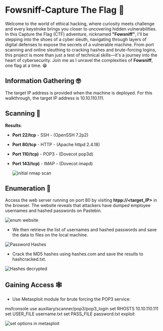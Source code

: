 # Fowsniff-Capture The Flag 🔱

Welcome to the world of ethical hacking, where curiosity meets challenge and every keystroke brings you closer to uncovering hidden vulnerabilities. In this Capture the Flag (CTF) adventure, nicknamed **"Fowsniff"**, I'll be stepping into the shoes of a cyber sleuth, navigating through layers of digital defenses to expose the secrets of a vulnerable machine. From port scanning and online sleuthing to cracking hashes and brute-forcing logins, this project is more than just a test of technical skills—it's a journey into the heart of cybersecurity. Join me as I unravel the complexities of **Fowsniff**, one flag at a time. 😁

## Information Gathering 🤓 ## 
The target IP address is provided when the machine is deployed. For this walkthrough, the target IP address is 10.10.110.111.

## Scanning 🩻 ##
**Results**:
- **Port 22/tcp** - SSH - (OpenSSH 7.2p2)
- **Port 80/tcp** - HTTP - (Apache httpd 2.4.18)
- **Port 110/tcp)** - POP3 - (Dovecot pop3d)
- **Port 143/tcp)** - IMAP - (Dovecot imapd)

  ![initial nmap scan](https://github.com/user-attachments/assets/14302e40-3f1e-4e4f-aa0a-88422f970a5b)

## Enumeration 🔬 ##
Access the web server running on port 80 by visiting **htpp://<target_IP>** in the browser. The website reveals that attackers have dumped employee usernames and hashed passwords on Pastebin.

![enum website ](https://github.com/user-attachments/assets/a5865fcc-4eea-41b2-9c8e-bc2e076cf74d)

- We then retrieve the list of usernames and hashed passwords and save the data to files on the local machine.

![Password Hashes](https://github.com/user-attachments/assets/146aeb2c-2134-4165-96c4-c5a7c91de601)

- Crack the MD5 hashes using hashes.com and save the results to hashcracked.txt.

![Hashes decrypted](https://github.com/user-attachments/assets/830dbd85-d7d7-4346-bac7-55c56c816d82)

## Gaining Access 🕸️ ##

- Use Metasploit module for brute forcing the POP3 service: 

msfconsole
use auxiliary/scanner/pop3/pop3_login
set RHOSTS 10.10.110.111
set USER_FILE username.txt
set PASS_FILE password.txt
exploit

![set options in metasploit](https://github.com/user-attachments/assets/ecf9f1c0-aacf-4024-a540-1dfd6e234e04)

